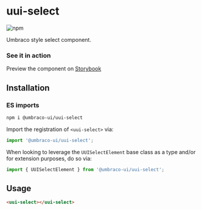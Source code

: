# uui-select

![npm](https://img.shields.io/npm/v/@umbraco-ui/uui-select?logoColor=%231B264F)

Umbraco style select component.

### See it in action

Preview the component on [Storybook](https://uui.umbraco.com/?path=/story/uui-select)

## Installation

### ES imports

```zsh
npm i @umbraco-ui/uui-select
```

Import the registration of `<uui-select>` via:

```javascript
import '@umbraco-ui/uui-select';
```

When looking to leverage the `UUISelectElement` base class as a type and/or for extension purposes, do so via:

```javascript
import { UUISelectElement } from '@umbraco-ui/uui-select';
```

## Usage

```html
<uui-select></uui-select>
```
